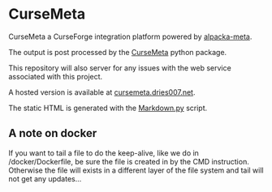 # CurseMeta

CurseMeta a CurseForge integration platform powered by [alpacka-meta](https://github.com/NikkyAI/alpacka-meta).

The output is post processed by the [CurseMeta](docker/CurseMeta) python package.

This repository will also server for any issues with the web service associated with this project.

A hosted version is available at [cursemeta.dries007.net](https://cursemeta.dries007.net/).

The static HTML is generated with the [Markdown.py](Markdown.py) script.

A note on docker
----------------

If you want to tail a file to do the keep-alive, like we do in /docker/Dockerfile, be sure the file is created in by the CMD instruction.
Otherwise the file will exists in a different layer of the file system and tail will not get any updates...
